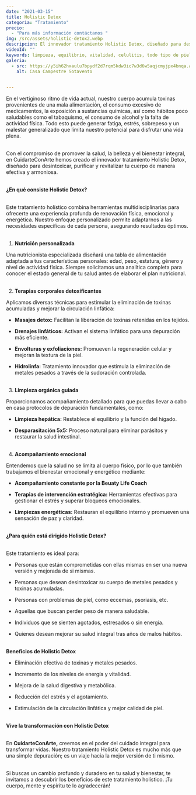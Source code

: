 ```yaml
---
date: "2021-03-15"
title: Holistic Detox
categoria: "Tratamiento"
precio: 
  - "Para más información contáctanos "
img: /src/assets/holistic-detox2.webp
descripcion: El innovador tratamiento Holistic Detox, diseñado para desintoxicar, purificar y revitalizar tu cuerpo de manera efectiva y armoniosa.
videoId: ""
keywords: limpieza, equilibrio, vitalidad, celulitis, todo tipo de piel, suavidad, hidratación, luminosidad, ritula de belleza, revitalización, desintoxicación, detoxificación, purificación, piel manchada, agotamiento, estres, cansancio
galeria:
  - src: https://y5ih62hxaulu7bpydf2d7rqm5kdw3ic7w3d6w5aqjcmyjpx4bnqa.arweave.net/x1B_aPcFF0-F-Bl0P8YM6odtoF-2x-t0EEiZhL78C2A
    alt: Casa Campestre Sotavento

  
---
```


En el vertiginoso ritmo de vida actual, nuestro cuerpo acumula toxinas provenientes de una mala alimentación, el consumo excesivo de medicamentos, la exposición a sustancias químicas, así como hábitos poco saludables como el tabaquismo, el consumo de alcohol y la falta de actividad física. Todo esto puede generar fatiga, estrés, sobrepeso y un malestar generalizado que limita nuestro potencial para disfrutar una vida plena. <br><br>

Con el compromiso de promover la salud, la belleza y el bienestar integral, en CuidarteConArte hemos creado el innovador tratamiento Holistic Detox, diseñado para desintoxicar, purificar y revitalizar tu cuerpo de manera efectiva y armoniosa. <br><br>

**¿En qué consiste Holistic Detox?** <br><br>

Este tratamiento holístico combina herramientas multidisciplinarias para ofrecerte una experiencia profunda de renovación física, emocional y energética. Nuestro enfoque personalizado permite adaptarnos a las necesidades específicas de cada persona, asegurando resultados óptimos. <br><br>

1. **Nutrición personalizada**

Una nutricionista especializada diseñará una tabla de alimentación adaptada a tus características personales: edad, peso, estatura, género y nivel de actividad física. Siempre solicitamos una analítica completa para conocer el estado general de tu salud antes de elaborar el plan nutricional. <br><br>

2. **Terapias corporales detoxificantes** <br>

Aplicamos diversas técnicas para estimular la eliminación de toxinas acumuladas y mejorar la circulación linfática: 

- **Masajes detox:** Facilitan la liberación de toxinas retenidas en los tejidos. 

- **Drenajes linfáticos:** Activan el sistema linfático para una depuración más eficiente. 

- **Envolturas y exfoliaciones:** Promueven la regeneración celular y mejoran la textura de la piel. 

- **Hidrolinfa:** Tratamiento innovador que estimula la eliminación de metales pesados a través de la sudoración controlada. <br><br>

3. **Limpieza orgánica guiada** <br>

Proporcionamos acompañamiento detallado para que puedas llevar a cabo en casa protocolos de depuración fundamentales, como: <br>

- **Limpieza hepática:** Restablece el equilibrio y la función del hígado. 

- **Desparasitación 5x5:** Proceso natural para eliminar parásitos y restaurar la salud intestinal. <br><br>

4. **Acompañamiento emocional** <br>

Entendemos que la salud no se limita al cuerpo físico, por lo que también trabajamos el bienestar emocional y energético mediante:<br>

- **Acompañamiento constante por la Beuaty Life Coach**

- **Terapias de intervención estratégica:** Herramientas efectivas para gestionar el estrés y superar bloqueos emocionales. 

- **Limpiezas energéticas:** Restauran el equilibrio interno y promueven una sensación de paz y claridad. <br><br>

**¿Para quién está dirigido Holistic Detox?** <br><br>

Este tratamiento es ideal para: <br>

- Personas que están comprometidas con ellas mismas en ser una nueva versión y mejorada de si mismas. 

- Personas que desean desintoxicar su cuerpo de metales pesados y toxinas acumuladas. 

- Personas con problemas de piel, como eccemas, psoriasis, etc. 

- Aquellas que buscan perder peso de manera saludable. 

- Individuos que se sienten agotados, estresados o sin energía. 

- Quienes desean mejorar su salud integral tras años de malos hábitos. <br><br>

**Beneficios de Holistic Detox**

- Eliminación efectiva de toxinas y metales pesados. 

- Incremento de los niveles de energía y vitalidad. 

- Mejora de la salud digestiva y metabólica. 

- Reducción del estrés y el agotamiento. 

- Estimulación de la circulación linfática y mejor calidad de piel. <br><br>

**Vive la transformación con Holistic Detox** <br><br>

En **CuidarteConArte,** creemos en el poder del cuidado integral para transformar vidas. Nuestro tratamiento Holistic Detox es mucho más que una simple depuración; es un viaje hacia la mejor versión de ti mismo. <br><br>

Si buscas un cambio profundo y duradero en tu salud y bienestar, te invitamos a descubrir los beneficios de este tratamiento holístico. ¡Tu cuerpo, mente y espíritu te lo agradecerán! <br><br>